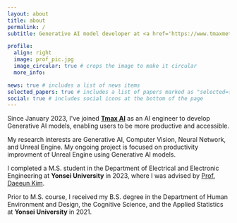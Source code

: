 ```yaml
---
layout: about
title: about
permalink: /
subtitle: Generative AI model developer at <a href='https://www.tmaxmetaai.com/home-eng'>Tmax AI</a>

profile:
  align: right
  image: prof_pic.jpg
  image_circular: true # crops the image to make it circular
  more_info:

news: true # includes a list of news items
selected_papers: true # includes a list of papers marked as "selected={true}"
social: true # includes social icons at the bottom of the page
---
```


Since January 2023, I've joined **[Tmax AI](https://www.tmaxmetaai.com/home-eng)** as an AI engineer to develop Generative AI models, enabling users to be more productive and accessible.

My research interests are Generative AI, Computer Vision, Neural Network, and Unreal Engine. My ongoing project is focused on productivity improvment of Unreal Engine using Generative AI models.

I completed a M.S. student in the Department of Electrical and Electronic Engineering at **Yonsei University** in 2023, where I was advised by [Prof. Daeeun Kim](http://cog.yonsei.ac.kr/pages/Cog_Prof.html).

Prior to M.S. course, I received my B.S. degree in the Department of Human Environment and Design, the Cognitive Science, and the Applied Statistics at **Yonsei University** in 2021.
